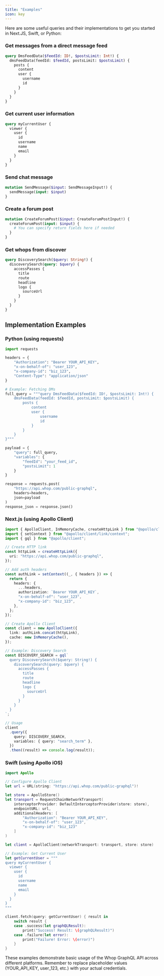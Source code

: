 ```yaml
---
title: "Examples"
icon: key
---
```


Here are some useful queries and their implementations to get you started in Next.JS, Swift, or Python:

### Get messages from a direct message feed

```graphql
query DmsFeedData($feedId: ID!, $postsLimit: Int!) {
  dmsFeedData(feedId: $feedId, postsLimit: $postsLimit) {
    posts {
      content
      user {
        username
        id
      }
    }
  }
}
```

### Get current user information

```graphql
query myCurrentUser {
  viewer {
    user {
      id
      username
      name
      email
    }
  }
}
```

### Send chat message

```graphql
mutation SendMessage($input: SendMessageInput!) {
  sendMessage(input: $input)
}
```

### Create a forum post

```graphql
mutation CreateForumPost($input: CreateForumPostInput!) {
  createForumPost(input: $input) {
    # You can specify return fields here if needed
  }
}
```

### Get whops from discover

```graphql
query DiscoverySearch($query: String!) {
  discoverySearch(query: $query) {
    accessPasses {
      title
      route
      headline
      logo {
        sourceUrl
      }
    }
  }
}
```

## Implementation Examples

### Python (using requests)

```python
import requests

headers = {
    "Authorization": "Bearer YOUR_API_KEY",
    "x-on-behalf-of": "user_123",
    "x-company-id": "biz_123",
    "Content-Type": "application/json"
}

# Example: Fetching DMs
full_query = """query DmsFeedData($feedId: ID!, $postsLimit: Int!) {
    dmsFeedData(feedId: $feedId, postsLimit: $postsLimit) {
        posts {
            content
            user {
                username
                id
            }
        }
    }
}"""

payload = {
    "query": full_query,
    "variables": {
        "feedId": "your_feed_id",
        "postsLimit": 1
    }
}

response = requests.post(
    "https://api.whop.com/public-graphql",
    headers=headers,
    json=payload
)
response_json = response.json()
```

### Next.js (using Apollo Client)

```typescript
import { ApolloClient, InMemoryCache, createHttpLink } from "@apollo/client";
import { setContext } from "@apollo/client/link/context";
import { gql } from "@apollo/client";

// Create HTTP link
const httpLink = createHttpLink({
  uri: "https://api.whop.com/public-graphql",
});

// Add auth headers
const authLink = setContext((_, { headers }) => {
  return {
    headers: {
      ...headers,
      authorization: `Bearer YOUR_API_KEY`,
      "x-on-behalf-of": "user_123",
      "x-company-id": "biz_123",
    },
  };
});

// Create Apollo Client
const client = new ApolloClient({
  link: authLink.concat(httpLink),
  cache: new InMemoryCache(),
});

// Example: Discovery Search
const DISCOVERY_SEARCH = gql`
  query DiscoverySearch($query: String!) {
    discoverySearch(query: $query) {
      accessPasses {
        title
        route
        headline
        logo {
          sourceUrl
        }
      }
    }
  }
`;

// Usage
client
  .query({
    query: DISCOVERY_SEARCH,
    variables: { query: "search_term" },
  })
  .then((result) => console.log(result));
```

### Swift (using Apollo iOS)

```swift
import Apollo

// Configure Apollo Client
let url = URL(string: "https://api.whop.com/public-graphql")!

let store = ApolloStore()
let transport = RequestChainNetworkTransport(
    interceptorProvider: DefaultInterceptorProvider(store: store),
    endpointURL: url,
    additionalHeaders: [
        "Authorization": "Bearer YOUR_API_KEY",
        "x-on-behalf-of": "user_123",
        "x-company-id": "biz_123"
    ]
)

let client = ApolloClient(networkTransport: transport, store: store)

// Example: Get Current User
let getCurrentUser = """
query myCurrentUser {
  viewer {
    user {
      id
      username
      name
      email
    }
  }
}
"""

client.fetch(query: getCurrentUser) { result in
    switch result {
    case .success(let graphQLResult):
        print("Success! Result: \(graphQLResult)")
    case .failure(let error):
        print("Failure! Error: \(error)")
    }
}
```

These examples demonstrate basic usage of the Whop GraphQL API across different platforms. Remember to replace placeholder values (YOUR_API_KEY, user_123, etc.) with your actual credentials.
